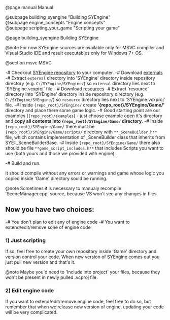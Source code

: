 @page manual Manual

@subpage building_syengine "Building SYEngine"  
@subpage engine_concepts "Engine concepts"  
@subpage scripting_your_game "Scripting your game"  


@page building_syengine Building SYEngine

@note
    For now SYEngine sources are available only for MSVC compiler and Visual Studio IDE and result executables only for Windows 7+ OS.

@section msvc MSVC

-# Checkout [SYEngine repository](https://gitlab.com/sye-tech/SYEngine) to your computer.
-# Download [externals](http://devwesp.com/download/external.zip)
    -# Extract `external` directory into 'SYEngine' directory inside repository directory (e.g. `C:/SYEngine/SYEngine/`) so `external` directory lies next to 'SYEngine.vcxproj' file.
-# Download [resources](http://devwesp.com/download/resource.zip)
    -# Extract 'resource' directory into 'SYEngine' directory inside repository directory (e.g. `C:/SYEngine/SYEngine/`) so `resource` directory lies next to 'SYEngine.vcxproj' file.
-# Inside `{repo_root}/SYEngine/` create **'{repo_root}/SYEngine/Game/'** directory and place there some game logic.
    -# Good starting point are our examples (`{repo_root}/examples`) - just choose example open it's directory and **copy all contents into `{repo_root}/SYEngine/Game/` directory**.
    -# Inside `{repo_root}/SYEngine/Game/` there must be `{repo_root}/SYEngine/Game/scripts/` directory with `**_SceneBuilder.h**` file, which contains implementation of _SceneBuilder class that inherits from SYE::_SceneBuilderBase.
    -# Inside `{repo_root}/SYEngine/Game/` there also should be file `**game_script_includes.h**` that includes Scripts you want to use (both yours and those we provided with engine).

-# Build and run.

It should compile without any errors or warnings and game whose logic you copied inside 'Game' directory sould be running.

@note Sometimes it is necessary to manualy recompile 'SceneManager.cpp' source, because VS won't see any changes in files.

## Now you have two choices:
-# You don't plan to edit any of engine code
-# You want to extend/edit/remove sone of engine code

### 1) Just scripting
If so, feel free to create your own repository inside 'Game' directory and version control your code. When new version of SYEngine comes out you just pull new version and that's it.

@note Maybe you'd need to 'Include into project' your files, because they won't be present in newly pulled .vcproj file.

### 2) Edit engine code
If you want to extend/edit/remove engine code, feel free to do so, but remember that when we release new version of engine, updating your code will be very complicated.

